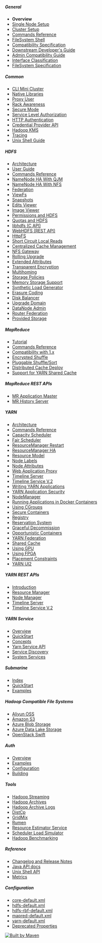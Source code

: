 <div id="navcolumn">
<h5>General</h5>
<ul>
<li class="none">
<strong>Overview</strong>
</li>
<li class="none">
<a href="hadoop-project-dist/hadoop-common/SingleCluster.html">Single Node Setup</a>
</li>
<li class="none">
<a href="hadoop-project-dist/hadoop-common/ClusterSetup.html">Cluster Setup</a>
</li>
<li class="none">
<a href="hadoop-project-dist/hadoop-common/CommandsManual.html">Commands Reference</a>
</li>
<li class="none">
<a href="hadoop-project-dist/hadoop-common/FileSystemShell.html">FileSystem Shell</a>
</li>
<li class="none">
<a href="hadoop-project-dist/hadoop-common/Compatibility.html">Compatibility Specification</a>
</li>
<li class="none">
<a href="hadoop-project-dist/hadoop-common/DownstreamDev.html">Downstream Developer's Guide</a>
</li>
<li class="none">
<a href="hadoop-project-dist/hadoop-common/AdminCompatibilityGuide.html">Admin Compatibility Guide</a>
</li>
<li class="none">
<a href="hadoop-project-dist/hadoop-common/InterfaceClassification.html">Interface Classification</a>
</li>
<li class="none">
<a href="hadoop-project-dist/hadoop-common/filesystem/index.html">FileSystem Specification</a>
</li>
</ul>
<h5>Common</h5>
<ul>
<li class="none">
<a href="hadoop-project-dist/hadoop-common/CLIMiniCluster.html">CLI Mini Cluster</a>
</li>
<li class="none">
<a href="hadoop-project-dist/hadoop-common/NativeLibraries.html">Native Libraries</a>
</li>
<li class="none">
<a href="hadoop-project-dist/hadoop-common/Superusers.html">Proxy User</a>
</li>
<li class="none">
<a href="hadoop-project-dist/hadoop-common/RackAwareness.html">Rack Awareness</a>
</li>
<li class="none">
<a href="hadoop-project-dist/hadoop-common/SecureMode.html">Secure Mode</a>
</li>
<li class="none">
<a href="hadoop-project-dist/hadoop-common/ServiceLevelAuth.html">Service Level Authorization</a>
</li>
<li class="none">
<a href="hadoop-project-dist/hadoop-common/HttpAuthentication.html">HTTP Authentication</a>
</li>
<li class="none">
<a href="hadoop-project-dist/hadoop-common/CredentialProviderAPI.html">Credential Provider API</a>
</li>
<li class="none">
<a href="hadoop-kms/index.html">Hadoop KMS</a>
</li>
<li class="none">
<a href="hadoop-project-dist/hadoop-common/Tracing.html">Tracing</a>
</li>
<li class="none">
<a href="hadoop-project-dist/hadoop-common/UnixShellGuide.html">Unix Shell Guide</a>
</li>
</ul>
<h5>HDFS</h5>
<ul>
<li class="none">
<a href="hadoop-project-dist/hadoop-hdfs/HdfsDesign.html">Architecture</a>
</li>
<li class="none">
<a href="hadoop-project-dist/hadoop-hdfs/HdfsUserGuide.html">User Guide</a>
</li>
<li class="none">
<a href="hadoop-project-dist/hadoop-hdfs/HDFSCommands.html">Commands Reference</a>
</li>
<li class="none">
<a href="hadoop-project-dist/hadoop-hdfs/HDFSHighAvailabilityWithQJM.html">NameNode HA With QJM</a>
</li>
<li class="none">
<a href="hadoop-project-dist/hadoop-hdfs/HDFSHighAvailabilityWithNFS.html">NameNode HA With NFS</a>
</li>
<li class="none">
<a href="hadoop-project-dist/hadoop-hdfs/Federation.html">Federation</a>
</li>
<li class="none">
<a href="hadoop-project-dist/hadoop-hdfs/ViewFs.html">ViewFs</a>
</li>
<li class="none">
<a href="hadoop-project-dist/hadoop-hdfs/HdfsSnapshots.html">Snapshots</a>
</li>
<li class="none">
<a href="hadoop-project-dist/hadoop-hdfs/HdfsEditsViewer.html">Edits Viewer</a>
</li>
<li class="none">
<a href="hadoop-project-dist/hadoop-hdfs/HdfsImageViewer.html">Image Viewer</a>
</li>
<li class="none">
<a href="hadoop-project-dist/hadoop-hdfs/HdfsPermissionsGuide.html">Permissions and HDFS</a>
</li>
<li class="none">
<a href="hadoop-project-dist/hadoop-hdfs/HdfsQuotaAdminGuide.html">Quotas and HDFS</a>
</li>
<li class="none">
<a href="hadoop-project-dist/hadoop-hdfs/LibHdfs.html">libhdfs (C API)</a>
</li>
<li class="none">
<a href="hadoop-project-dist/hadoop-hdfs/WebHDFS.html">WebHDFS (REST API)</a>
</li>
<li class="none">
<a href="hadoop-hdfs-httpfs/index.html">HttpFS</a>
</li>
<li class="none">
<a href="hadoop-project-dist/hadoop-hdfs/ShortCircuitLocalReads.html">Short Circuit Local Reads</a>
</li>
<li class="none">
<a href="hadoop-project-dist/hadoop-hdfs/CentralizedCacheManagement.html">Centralized Cache Management</a>
</li>
<li class="none">
<a href="hadoop-project-dist/hadoop-hdfs/HdfsNfsGateway.html">NFS Gateway</a>
</li>
<li class="none">
<a href="hadoop-project-dist/hadoop-hdfs/HdfsRollingUpgrade.html">Rolling Upgrade</a>
</li>
<li class="none">
<a href="hadoop-project-dist/hadoop-hdfs/ExtendedAttributes.html">Extended Attributes</a>
</li>
<li class="none">
<a href="hadoop-project-dist/hadoop-hdfs/TransparentEncryption.html">Transparent Encryption</a>
</li>
<li class="none">
<a href="hadoop-project-dist/hadoop-hdfs/HdfsMultihoming.html">Multihoming</a>
</li>
<li class="none">
<a href="hadoop-project-dist/hadoop-hdfs/ArchivalStorage.html">Storage Policies</a>
</li>
<li class="none">
<a href="hadoop-project-dist/hadoop-hdfs/MemoryStorage.html">Memory Storage Support</a>
</li>
<li class="none">
<a href="hadoop-project-dist/hadoop-hdfs/SLGUserGuide.html">Synthetic Load Generator</a>
</li>
<li class="none">
<a href="hadoop-project-dist/hadoop-hdfs/HDFSErasureCoding.html">Erasure Coding</a>
</li>
<li class="none">
<a href="hadoop-project-dist/hadoop-hdfs/HDFSDiskbalancer.html">Disk Balancer</a>
</li>
<li class="none">
<a href="hadoop-project-dist/hadoop-hdfs/HdfsUpgradeDomain.html">Upgrade Domain</a>
</li>
<li class="none">
<a href="hadoop-project-dist/hadoop-hdfs/HdfsDataNodeAdminGuide.html">DataNode Admin</a>
</li>
<li class="none">
<a href="hadoop-project-dist/hadoop-hdfs-rbf/HDFSRouterFederation.html">Router Federation</a>
</li>
<li class="none">
<a href="hadoop-project-dist/hadoop-hdfs/HdfsProvidedStorage.html">Provided Storage</a>
</li>
</ul>
<h5>MapReduce</h5>
<ul>
<li class="none">
<a href="hadoop-mapreduce-client/hadoop-mapreduce-client-core/MapReduceTutorial.html">Tutorial</a>
</li>
<li class="none">
<a href="hadoop-mapreduce-client/hadoop-mapreduce-client-core/MapredCommands.html">Commands Reference</a>
</li>
<li class="none">
<a href="hadoop-mapreduce-client/hadoop-mapreduce-client-core/MapReduce_Compatibility_Hadoop1_Hadoop2.html">Compatibility with 1.x</a>
</li>
<li class="none">
<a href="hadoop-mapreduce-client/hadoop-mapreduce-client-core/EncryptedShuffle.html">Encrypted Shuffle</a>
</li>
<li class="none">
<a href="hadoop-mapreduce-client/hadoop-mapreduce-client-core/PluggableShuffleAndPluggableSort.html">Pluggable Shuffle/Sort</a>
</li>
<li class="none">
<a href="hadoop-mapreduce-client/hadoop-mapreduce-client-core/DistributedCacheDeploy.html">Distributed Cache Deploy</a>
</li>
<li class="none">
<a href="hadoop-mapreduce-client/hadoop-mapreduce-client-core/SharedCacheSupport.html">Support for YARN Shared Cache</a>
</li>
</ul>
<h5>MapReduce REST APIs</h5>
<ul>
<li class="none">
<a href="hadoop-mapreduce-client/hadoop-mapreduce-client-core/MapredAppMasterRest.html">MR Application Master</a>
</li>
<li class="none">
<a href="hadoop-mapreduce-client/hadoop-mapreduce-client-hs/HistoryServerRest.html">MR History Server</a>
</li>
</ul>
<h5>YARN</h5>
<ul>
<li class="none">
<a href="hadoop-yarn/hadoop-yarn-site/YARN.html">Architecture</a>
</li>
<li class="none">
<a href="hadoop-yarn/hadoop-yarn-site/YarnCommands.html">Commands Reference</a>
</li>
<li class="none">
<a href="hadoop-yarn/hadoop-yarn-site/CapacityScheduler.html">Capacity Scheduler</a>
</li>
<li class="none">
<a href="hadoop-yarn/hadoop-yarn-site/FairScheduler.html">Fair Scheduler</a>
</li>
<li class="none">
<a href="hadoop-yarn/hadoop-yarn-site/ResourceManagerRestart.html">ResourceManager Restart</a>
</li>
<li class="none">
<a href="hadoop-yarn/hadoop-yarn-site/ResourceManagerHA.html">ResourceManager HA</a>
</li>
<li class="none">
<a href="hadoop-yarn/hadoop-yarn-site/ResourceModel.html">Resource Model</a>
</li>
<li class="none">
<a href="hadoop-yarn/hadoop-yarn-site/NodeLabel.html">Node Labels</a>
</li>
<li class="none">
<a href="hadoop-yarn/hadoop-yarn-site/NodeAttributes.html">Node Attributes</a>
</li>
<li class="none">
<a href="hadoop-yarn/hadoop-yarn-site/WebApplicationProxy.html">Web Application Proxy</a>
</li>
<li class="none">
<a href="hadoop-yarn/hadoop-yarn-site/TimelineServer.html">Timeline Server</a>
</li>
<li class="none">
<a href="hadoop-yarn/hadoop-yarn-site/TimelineServiceV2.html">Timeline Service V.2</a>
</li>
<li class="none">
<a href="hadoop-yarn/hadoop-yarn-site/WritingYarnApplications.html">Writing YARN Applications</a>
</li>
<li class="none">
<a href="hadoop-yarn/hadoop-yarn-site/YarnApplicationSecurity.html">YARN Application Security</a>
</li>
<li class="none">
<a href="hadoop-yarn/hadoop-yarn-site/NodeManager.html">NodeManager</a>
</li>
<li class="none">
<a href="hadoop-yarn/hadoop-yarn-site/DockerContainers.html">Running Applications in Docker Containers</a>
</li>
<li class="none">
<a href="hadoop-yarn/hadoop-yarn-site/NodeManagerCgroups.html">Using CGroups</a>
</li>
<li class="none">
<a href="hadoop-yarn/hadoop-yarn-site/SecureContainer.html">Secure Containers</a>
</li>
<li class="none">
<a href="hadoop-yarn/hadoop-yarn-site/registry/index.html">Registry</a>
</li>
<li class="none">
<a href="hadoop-yarn/hadoop-yarn-site/ReservationSystem.html">Reservation System</a>
</li>
<li class="none">
<a href="hadoop-yarn/hadoop-yarn-site/GracefulDecommission.html">Graceful Decommission</a>
</li>
<li class="none">
<a href="hadoop-yarn/hadoop-yarn-site/OpportunisticContainers.html">Opportunistic Containers</a>
</li>
<li class="none">
<a href="hadoop-yarn/hadoop-yarn-site/Federation.html">YARN Federation</a>
</li>
<li class="none">
<a href="hadoop-yarn/hadoop-yarn-site/SharedCache.html">Shared Cache</a>
</li>
<li class="none">
<a href="hadoop-yarn/hadoop-yarn-site/UsingGpus.html">Using GPU</a>
</li>
<li class="none">
<a href="hadoop-yarn/hadoop-yarn-site/UsingFPGA.html">Using FPGA</a>
</li>
<li class="none">
<a href="hadoop-yarn/hadoop-yarn-site/PlacementConstraints.html">Placement Constraints</a>
</li>
<li class="none">
<a href="hadoop-yarn/hadoop-yarn-site/YarnUI2.html">YARN UI2</a>
</li>
</ul>
<h5>YARN REST APIs</h5>
<ul>
<li class="none">
<a href="hadoop-yarn/hadoop-yarn-site/WebServicesIntro.html">Introduction</a>
</li>
<li class="none">
<a href="hadoop-yarn/hadoop-yarn-site/ResourceManagerRest.html">Resource Manager</a>
</li>
<li class="none">
<a href="hadoop-yarn/hadoop-yarn-site/NodeManagerRest.html">Node Manager</a>
</li>
<li class="none">
<a href="hadoop-yarn/hadoop-yarn-site/TimelineServer.html#Timeline_Server_REST_API_v1">Timeline Server</a>
</li>
<li class="none">
<a href="hadoop-yarn/hadoop-yarn-site/TimelineServiceV2.html#Timeline_Service_v.2_REST_API">Timeline Service V.2</a>
</li>
</ul>
<h5>YARN Service</h5>
<ul>
<li class="none">
<a href="hadoop-yarn/hadoop-yarn-site/yarn-service/Overview.html">Overview</a>
</li>
<li class="none">
<a href="hadoop-yarn/hadoop-yarn-site/yarn-service/QuickStart.html">QuickStart</a>
</li>
<li class="none">
<a href="hadoop-yarn/hadoop-yarn-site/yarn-service/Concepts.html">Concepts</a>
</li>
<li class="none">
<a href="hadoop-yarn/hadoop-yarn-site/yarn-service/YarnServiceAPI.html">Yarn Service API</a>
</li>
<li class="none">
<a href="hadoop-yarn/hadoop-yarn-site/yarn-service/ServiceDiscovery.html">Service Discovery</a>
</li>
<li class="none">
<a href="hadoop-yarn/hadoop-yarn-site/yarn-service/SystemServices.html">System Services</a>
</li>
</ul>
<h5>Submarine</h5>
<ul>
<li class="none">
<a href="hadoop-yarn/hadoop-yarn-applications/hadoop-yarn-submarine/Index.html">Index</a>
</li>
<li class="none">
<a href="hadoop-yarn/hadoop-yarn-applications/hadoop-yarn-submarine/QuickStart.html">QuickStart</a>
</li>
<li class="none">
<a href="hadoop-yarn/hadoop-yarn-applications/hadoop-yarn-submarine/Examples.html">Examples</a>
</li>
</ul>
<h5>Hadoop Compatible File Systems</h5>
<ul>
<li class="none">
<a href="hadoop-aliyun/tools/hadoop-aliyun/index.html">Aliyun OSS</a>
</li>
<li class="none">
<a href="hadoop-aws/tools/hadoop-aws/index.html">Amazon S3</a>
</li>
<li class="none">
<a href="hadoop-azure/index.html">Azure Blob Storage</a>
</li>
<li class="none">
<a href="hadoop-azure-datalake/index.html">Azure Data Lake Storage</a>
</li>
<li class="none">
<a href="hadoop-openstack/index.html">OpenStack Swift</a>
</li>
</ul>
<h5>Auth</h5>
<ul>
<li class="none">
<a href="hadoop-auth/index.html">Overview</a>
</li>
<li class="none">
<a href="hadoop-auth/Examples.html">Examples</a>
</li>
<li class="none">
<a href="hadoop-auth/Configuration.html">Configuration</a>
</li>
<li class="none">
<a href="hadoop-auth/BuildingIt.html">Building</a>
</li>
</ul>
<h5>Tools</h5>
<ul>
<li class="none">
<a href="hadoop-streaming/HadoopStreaming.html">Hadoop Streaming</a>
</li>
<li class="none">
<a href="hadoop-archives/HadoopArchives.html">Hadoop Archives</a>
</li>
<li class="none">
<a href="hadoop-archive-logs/HadoopArchiveLogs.html">Hadoop Archive Logs</a>
</li>
<li class="none">
<a href="hadoop-distcp/DistCp.html">DistCp</a>
</li>
<li class="none">
<a href="hadoop-gridmix/GridMix.html">GridMix</a>
</li>
<li class="none">
<a href="hadoop-rumen/Rumen.html">Rumen</a>
</li>
<li class="none">
<a href="hadoop-resourceestimator/ResourceEstimator.html">Resource Estimator Service</a>
</li>
<li class="none">
<a href="hadoop-sls/SchedulerLoadSimulator.html">Scheduler Load Simulator</a>
</li>
<li class="none">
<a href="hadoop-project-dist/hadoop-common/Benchmarking.html">Hadoop Benchmarking</a>
</li>
</ul>
<h5>Reference</h5>
<ul>
<li class="none">
<a href="hadoop-project-dist/hadoop-common/release/index.html">Changelog and Release Notes</a>
</li>
<li class="none">
<a href="api/index.html">Java API docs</a>
</li>
<li class="none">
<a href="hadoop-project-dist/hadoop-common/UnixShellAPI.html">Unix Shell API</a>
</li>
<li class="none">
<a href="hadoop-project-dist/hadoop-common/Metrics.html">Metrics</a>
</li>
</ul>
<h5>Configuration</h5>
<ul>
<li class="none">
<a href="hadoop-project-dist/hadoop-common/core-default.xml">core-default.xml</a>
</li>
<li class="none">
<a href="hadoop-project-dist/hadoop-hdfs/hdfs-default.xml">hdfs-default.xml</a>
</li>
<li class="none">
<a href="hadoop-project-dist/hadoop-hdfs-rbf/hdfs-rbf-default.xml">hdfs-rbf-default.xml</a>
</li>
<li class="none">
<a href="hadoop-mapreduce-client/hadoop-mapreduce-client-core/mapred-default.xml">mapred-default.xml</a>
</li>
<li class="none">
<a href="hadoop-yarn/hadoop-yarn-common/yarn-default.xml">yarn-default.xml</a>
</li>
<li class="none">
<a href="hadoop-project-dist/hadoop-common/DeprecatedProperties.html">Deprecated Properties</a>
</li>
</ul>
<a class="poweredBy" href="http://maven.apache.org/" title="Built by Maven">
<img alt="Built by Maven" src="./images/logos/maven-feather.png"/>
</a>
</div>
